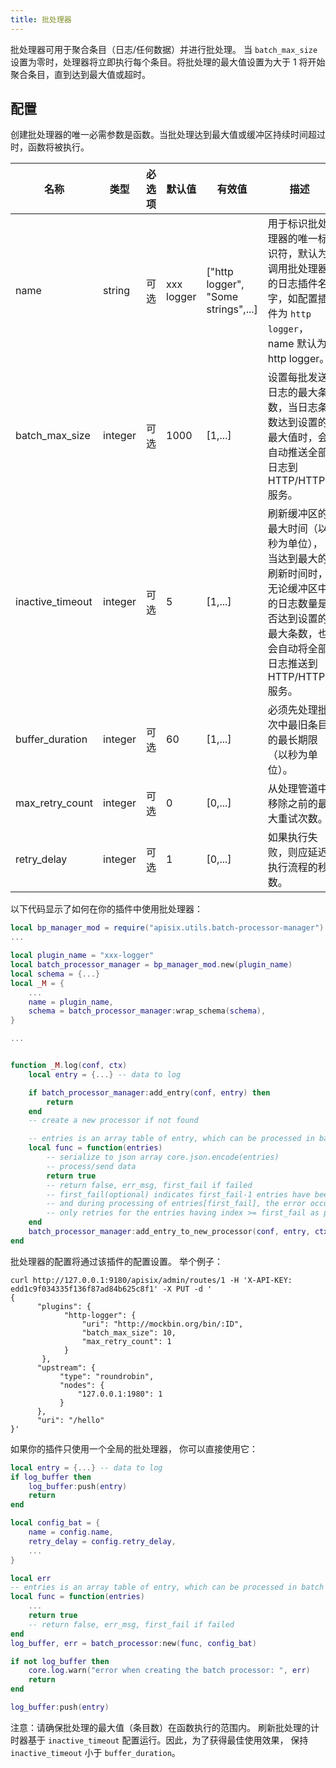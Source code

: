 ```yaml
---
title: 批处理器
---
```


<!--
#
# Licensed to the Apache Software Foundation (ASF) under one or more
# contributor license agreements.  See the NOTICE file distributed with
# this work for additional information regarding copyright ownership.
# The ASF licenses this file to You under the Apache License, Version 2.0
# (the "License"); you may not use this file except in compliance with
# the License.  You may obtain a copy of the License at
#
#     http://www.apache.org/licenses/LICENSE-2.0
#
# Unless required by applicable law or agreed to in writing, software
# distributed under the License is distributed on an "AS IS" BASIS,
# WITHOUT WARRANTIES OR CONDITIONS OF ANY KIND, either express or implied.
# See the License for the specific language governing permissions and
# limitations under the License.
#
-->

批处理器可用于聚合条目（日志/任何数据）并进行批处理。
当 `batch_max_size` 设置为零时，处理器将立即执行每个条目。将批处理的最大值设置为大于 1 将开始聚合条目，直到达到最大值或超时。

## 配置

创建批处理器的唯一必需参数是函数。当批处理达到最大值或缓冲区持续时间超过时，函数将被执行。

| 名称             | 类型    | 必选项 | 默认值 | 有效值  | 描述                                                         |
| ---------------- | ------- | ------ | ------ | ------- | ------------------------------------------------------------ |
| name             | string  | 可选   | xxx logger | ["http logger", "Some strings",...] | 用于标识批处理器的唯一标识符，默认为调用批处理器的日志插件名字，如配置插件为 `http logger`，name 默认为 http logger。  |
| batch_max_size   | integer | 可选   | 1000   | [1,...] | 设置每批发送日志的最大条数，当日志条数达到设置的最大值时，会自动推送全部日志到  HTTP/HTTPS 服务。 |
| inactive_timeout | integer | 可选   | 5      | [1,...] | 刷新缓冲区的最大时间（以秒为单位），当达到最大的刷新时间时，无论缓冲区中的日志数量是否达到设置的最大条数，也会自动将全部日志推送到  HTTP/HTTPS 服务。 |
| buffer_duration  | integer | 可选   | 60     | [1,...] | 必须先处理批次中最旧条目的最长期限（以秒为单位）。           |
| max_retry_count  | integer | 可选   | 0      | [0,...] | 从处理管道中移除之前的最大重试次数。                         |
| retry_delay      | integer | 可选   | 1      | [0,...] | 如果执行失败，则应延迟执行流程的秒数。                       |
以下代码显示了如何在你的插件中使用批处理器：

```lua
local bp_manager_mod = require("apisix.utils.batch-processor-manager")
...

local plugin_name = "xxx-logger"
local batch_processor_manager = bp_manager_mod.new(plugin_name)
local schema = {...}
local _M = {
    ...
    name = plugin_name,
    schema = batch_processor_manager:wrap_schema(schema),
}

...


function _M.log(conf, ctx)
    local entry = {...} -- data to log

    if batch_processor_manager:add_entry(conf, entry) then
        return
    end
    -- create a new processor if not found

    -- entries is an array table of entry, which can be processed in batch
    local func = function(entries)
        -- serialize to json array core.json.encode(entries)
        -- process/send data
        return true
        -- return false, err_msg, first_fail if failed
        -- first_fail(optional) indicates first_fail-1 entries have been successfully processed
        -- and during processing of entries[first_fail], the error occurred. So the batch processor
        -- only retries for the entries having index >= first_fail as per the retry policy.
    end
    batch_processor_manager:add_entry_to_new_processor(conf, entry, ctx, func)
end
```

批处理器的配置将通过该插件的配置设置。
举个例子：

```shell
curl http://127.0.0.1:9180/apisix/admin/routes/1 -H 'X-API-KEY: edd1c9f034335f136f87ad84b625c8f1' -X PUT -d '
{
      "plugins": {
            "http-logger": {
                "uri": "http://mockbin.org/bin/:ID",
                "batch_max_size": 10,
                "max_retry_count": 1
            }
       },
      "upstream": {
           "type": "roundrobin",
           "nodes": {
               "127.0.0.1:1980": 1
           }
      },
      "uri": "/hello"
}'
```

如果你的插件只使用一个全局的批处理器，
你可以直接使用它：

```lua
local entry = {...} -- data to log
if log_buffer then
    log_buffer:push(entry)
    return
end

local config_bat = {
    name = config.name,
    retry_delay = config.retry_delay,
    ...
}

local err
-- entries is an array table of entry, which can be processed in batch
local func = function(entries)
    ...
    return true
    -- return false, err_msg, first_fail if failed
end
log_buffer, err = batch_processor:new(func, config_bat)

if not log_buffer then
    core.log.warn("error when creating the batch processor: ", err)
    return
end

log_buffer:push(entry)
```

注意：请确保批处理的最大值（条目数）在函数执行的范围内。
刷新批处理的计时器基于 `inactive_timeout` 配置运行。因此，为了获得最佳使用效果，
保持 `inactive_timeout` 小于 `buffer_duration`。
